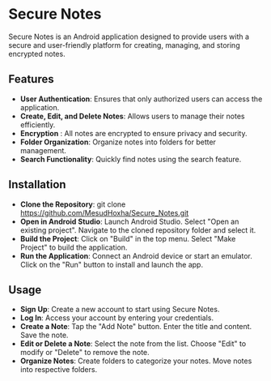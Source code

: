 # Secure Notes
Secure Notes is an Android application designed to provide users with a secure and user-friendly platform for creating, managing, and storing encrypted notes.

## Features
- **User Authentication**: Ensures that only authorized users can access the application.
- **Create, Edit, and Delete Notes**: Allows users to manage their notes efficiently.
- **Encryption** : All notes are encrypted to ensure privacy and security.
- **Folder Organization**: Organize notes into folders for better management.
- **Search Functionality**: Quickly find notes using the search feature.

## Installation
- **Clone the Repository**: git clone https://github.com/MesudHoxha/Secure_Notes.git
- **Open in Android Studio**:
Launch Android Studio.
Select "Open an existing project".
Navigate to the cloned repository folder and select it.
- **Build the Project**:
Click on "Build" in the top menu.
Select "Make Project" to build the application.
- **Run the Application**:
Connect an Android device or start an emulator.
Click on the "Run" button to install and launch the app.

## Usage
- **Sign Up**: Create a new account to start using Secure Notes.
- **Log In**: Access your account by entering your credentials.
- **Create a Note**:
Tap the "Add Note" button.
Enter the title and content.
Save the note.
- **Edit or Delete a Note**:
Select the note from the list.
Choose "Edit" to modify or "Delete" to remove the note.
- **Organize Notes**:
Create folders to categorize your notes.
Move notes into respective folders.
